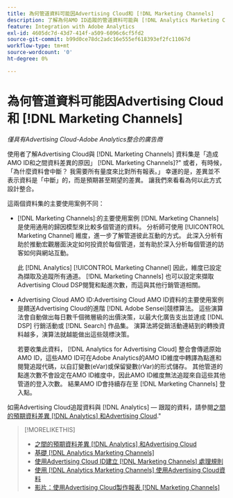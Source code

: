 ```yaml
---
title: 為何管道資料可能因Advertising Cloud和 [!DNL Marketing Channels]
description: 了解為何AMO ID追蹤的管道資料可能與 [!DNL Analytics Marketing Channels].
feature: Integration with Adobe Analytics
exl-id: 4605dc7d-43d7-414f-a509-6096c6cf5fd2
source-git-commit: b99d0ce78dc2adc16e555ef618393ef2fc11067d
workflow-type: tm+mt
source-wordcount: '0'
ht-degree: 0%

---
```


# 為何管道資料可能因Advertising Cloud和 [!DNL Marketing Channels]

*僅具有Advertising Cloud-Adobe Analytics整合的廣告商*

使用者了解Advertising Cloud與 [!DNL Marketing Channels] 資料集是「造成AMO ID和之間資料差異的原因」 [!DNL Marketing Channels]?&quot; 或者，有時候，「為什麼資料會中斷？ 我需要所有量度來比對所有報表。」 幸運的是，差異並不表示資料是「中斷」的，而是預期甚至期望的差異。 讓我們來看看為何以此方式設計整合。

這兩個資料集的主要使用案例不同：

* [!DNL Marketing Channels]:的主要使用案例 [!DNL Marketing Channels] 是使用通用的歸因模型來比較多個管道的資料。 分析師可使用 [!UICONTROL Marketing Channel] 維度，進一步了解管道彼此互動的方式。 此深入分析有助於推動宏觀層面決定如何投資於每個管道，並有助於深入分析每個管道的訪客如何與網站互動。

   此 [!DNL Analytics] [!UICONTROL Marketing Channel] 因此，維度已設定為擷取及追蹤所有通道。 [!DNL Marketing Channels] 也可以設定來擷取Advertising Cloud DSP閱覽和點進次數，而這與其他行銷管道相關。

* Advertising Cloud AMO ID:Advertising Cloud AMO ID資料的主要使用案例是饋送Advertising Cloud的進階 [!DNL Adobe Sensei]競標算法。 這些演算法會自動做出每日數千個微層級的出價決策，以最大化廣告支出並達成 [!DNL DSP] 行銷活動或 [!DNL Search] 作品集。 演算法將促銷活動連結到的轉換資料越多，演算法就越能做出這些競標決策。

   若要收集此資料， [!DNL Analytics for Advertising Cloud] 整合會傳遞原始AMO ID，這些AMO ID可在Adobe Analytics的AMO ID維度中轉譯為點進和閱覽追蹤代碼，以自訂變數(eVar)或保留變數(rVar)的形式儲存。 其他管道的點進次數不會設定在AMO ID維度中，因此AMO ID維度無法追蹤來自這些其他管道的登入次數。 結果AMO ID會持續存在至 [!DNL Marketing Channels] 登入點。

如需Advertising Cloud追蹤資料與 [!DNL Analytics] — 跟蹤的資料，請參閱[之間的預期資料差異 [!DNL Analytics] 和Advertising Cloud](../data-variances.md).&quot;

>[!MORELIKETHIS]
>
>* [之間的預期資料差異 [!DNL Analytics] 和Advertising Cloud](/help/integrations/analytics/data-variances.md)
>* [基礎 [!DNL Analytics Marketing Channels]](mc-overview.md)
>* [使用Advertising Cloud ID建立 [!DNL Marketing Channels] 處理規則](mc-ids.md)
>* [使用 [!DNL Analytics Marketing Channels] 使用Advertising Cloud資料](mc-ac-data.md)
>* [影片：使用Advertising Cloud製作報表 [!DNL Marketing Channels]](https://experienceleague.adobe.com/docs/advertising-cloud-learn/tutorials/analytics/analytics-reporting-a4adc.html)

